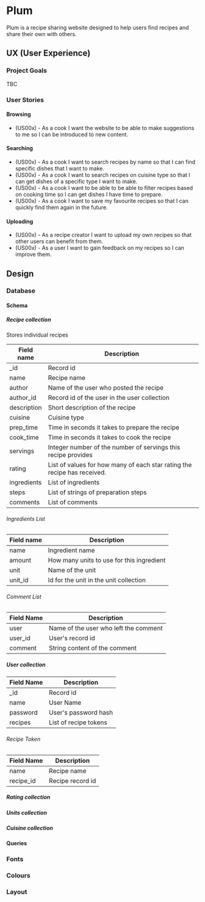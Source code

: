 # Plum
Plum is a recipe sharing website designed to help users find recipes and share their own with others.



## UX (User Experience)

### Project Goals

TBC

### User Stories

#### Browsing

- (US00x) - As a cook I want the website to be able to make suggestions to me so I can be introduced to new content.

#### Searching

- (US00x) - As a cook I want to search recipes by name so that I can find specific dishes that I want to make.
- (US00x) - As a cook I want to search recipes on cuisine type so that I can get dishes of a specific type I want to make.
- (US00x) - As a cook I want to be able to be able to filter recipes based on cooking time so I can get dishes I have time to prepare.
- (US00x) - As a cook I want to save my favourite recipes so that I can quickly find them again in the future.

#### Uploading

- (US00x) - As a recipe creator I want to upload my own recipes so that other users can benefit from them.
- (US00x) - As a user I want to gain feedback on my recipes so I can improve them.

## Design

### Database 

#### Schema

##### Recipe collection

Stores individual recipes

| Field name  | Description                                                  |
| ----------- | ------------------------------------------------------------ |
| _id         | Record id                                                    |
| name        | Recipe name                                                  |
| author      | Name of the user who posted the recipe                       |
| author_id   | Record id of the user in the user collection                 |
| description | Short description of the recipe                              |
| cuisine     | Cuisine type                                                 |
| prep_time   | Time in seconds it takes to prepare the recipe               |
| cook_time   | Time in seconds it takes to cook the recipe                  |
| servings    | Integer number of the number of servings this recipe provides |
| rating      | List of values for how many of each star rating the recipe has received. |
| ingredients | List of ingredients                                          |
| steps       | List of strings of preparation steps                         |
| comments    | List of comments                                             |

###### Ingredients List

| Field name | Description                               |
| ---------- | ----------------------------------------- |
| name       | Ingredient name                           |
| amount     | How many units to use for this ingredient |
| unit       | Name of the unit                          |
| unit_id    | Id for the unit in the unit collection    |

###### Comment List

| Field Name | Description                           |
| ---------- | ------------------------------------- |
| user       | Name of the user who left the comment |
| user_id    | User's record id                      |
| comment    | String content of the comment         |

##### User collection

| Field Name | Description           |
| ---------- | --------------------- |
| _id        | Record id             |
| name       | User Name             |
| password   | User's password hash  |
| recipes    | List of recipe tokens |

###### Recipe Token

| Field Name | Description      |
| ---------- | ---------------- |
| name       | Recipe name      |
| recipe_id  | Recipe record id |

##### Rating collection 

##### Units collection

##### Cuisine collection 

#### Queries

### Fonts

### Colours

### Layout

